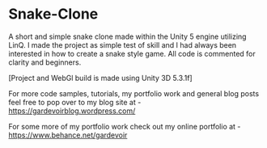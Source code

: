 # Snake-Clone
A short and simple snake clone made within the Unity 5 engine utilizing LinQ. I made the project as simple test of skill and I had always been interested in how to create a snake style game. All code is commented for clarity and beginners.

[Project and WebGl build is made using Unity 3D 5.3.1f]

For more code samples, tutorials, my portfolio work and general blog posts feel free to pop over to my blog site at -  https://gardevoirblog.wordpress.com/

For some more of my portfolio work check out my online portfolio at - https://www.behance.net/gardevoir
